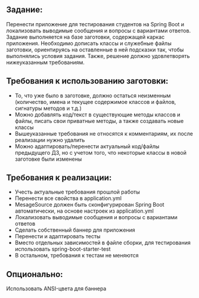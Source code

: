 ## Задание:

Перенести приложение для тестирования студентов на Spring Boot и локализовать выводимые сообщения и вопросы с вариантами ответов. Задание выполняется на базе заготовки, содержащей каркас приложения. Необходимо дописать классы и служебные файлы заготовки, ориентируясь на оставленные в ней подсказки так, чтобы выполнялись условия задания. Также, решение должно удовлетворять нижеуказанным требованиям.


## Требования к использованию заготовки:
- То, что уже было в заготовке, должно остаться неизменным (количество, имена и текущее содержимое классов и файлов, сигнатуры методов и т.д.)
- Можно добавлять код/текст в существующие методы классов и файлы, писать свои приватные методы, а также создавать новые классы
- Вышеуказанные требования не относятся к комментариям, их после реализации нужно удалить
- Можно адаптировать/перенести актуальный код/файлы предыдущего ДЗ, но с учетом того, что некоторые классы в новой заготовке были изменены

## Требования к реализации:
- Учесть актуальные требования прошлой работы
- Перенести все свойства в application.yml
- MesageSource должен быть сконфигурирован Spring Boot автоматически, на основе настроек из application.yml
- Локализовать выводимые сообщения и вопросы с вариантами ответов
- Сделать собственный баннер для приложения
- Перенести и адаптировать тесты
- Вместо отдельных зависимостей в файле сборки, для тестирования использовать spring-boot-starter-test
- В остальном, требования к тестам не меняются

## Опционально:
Использовать ANSI-цвета для баннера